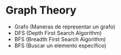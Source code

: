 #  Graph Theory

* Grafo (Maneras de representar un grafo)
* DFS (Depth First Search Algorithm)
* BFS (Breadth First Search Algorithm)
* BFS (Buscar un elemento específico)